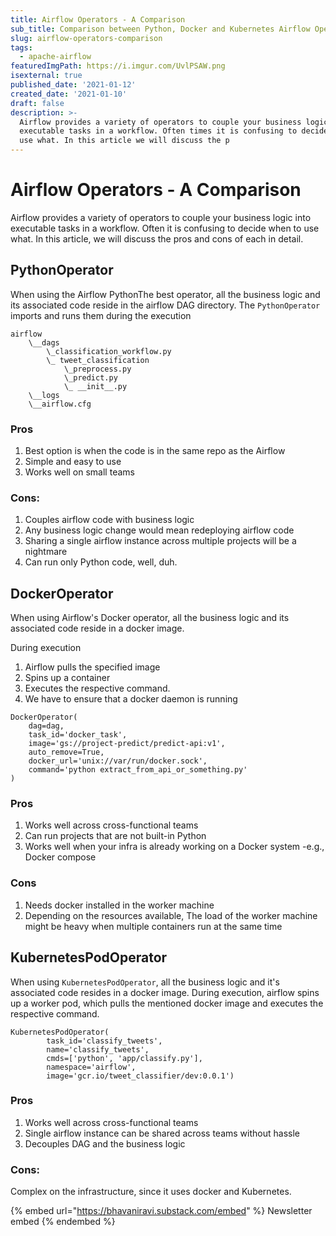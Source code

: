 ```yaml
---
title: Airflow Operators - A Comparison
sub_title: Comparison between Python, Docker and Kubernetes Airflow Operator
slug: airflow-operators-comparison
tags:
  - apache-airflow
featuredImgPath: https://i.imgur.com/UvlPSAW.png
isexternal: true
published_date: '2021-01-12'
created_date: '2021-01-10'
draft: false
description: >-
  Airflow provides a variety of operators to couple your business logic into
  executable tasks in a workflow. Often times it is confusing to decide when to
  use what. In this article we will discuss the p
---
```


# Airflow Operators - A Comparison

Airflow provides a variety of operators to couple your business logic into executable tasks in a workflow. Often it is confusing to decide when to use what. In this article, we will discuss the pros and cons of each in detail.

## PythonOperator

When using the Airflow PythonThe best operator, all the business logic and its associated code reside in the airflow DAG directory. The `PythonOperator` imports and runs them during the execution

```
airflow
    \__dags
        \_classification_workflow.py
        \_ tweet_classification
            \_preprocess.py
            \_predict.py
            \_ __init__.py
    \__logs
    \__airflow.cfg
```

### Pros

1. Best option is when the code is in the same repo as the Airflow
2. Simple and easy to use
3. Works well on small teams

### Cons:

1. Couples airflow code with business logic
2. Any business logic change would mean redeploying airflow code
3. Sharing a single airflow instance across multiple projects will be a nightmare
4. Can run only Python code, well, duh.

## DockerOperator

When using Airflow's Docker operator, all the business logic and its associated code reside in a docker image.&#x20;

During execution

1. Airflow pulls the specified image
2. Spins up a container
3. Executes the respective command.
4. We have to ensure that a docker daemon is running

```
DockerOperator(
    dag=dag,
    task_id='docker_task',
    image='gs://project-predict/predict-api:v1',
    auto_remove=True,
    docker_url='unix://var/run/docker.sock',
    command='python extract_from_api_or_something.py'
)
```

### Pros

1. Works well across cross-functional teams
2. Can run projects that are not built-in Python
3. Works well when your infra is already working on a Docker system -e.g., Docker compose

### Cons

1. Needs docker installed in the worker machine
2. Depending on the resources available, The load of the worker machine might be heavy when multiple containers run at the same time

## KubernetesPodOperator

When using `KubernetesPodOperator`, all the business logic and it's associated code resides in a docker image. During execution, airflow spins up a worker pod, which pulls the mentioned docker image and executes the respective command.

```
KubernetesPodOperator(
        task_id='classify_tweets',
        name='classify_tweets',
        cmds=['python', 'app/classify.py'],
        namespace='airflow',
        image='gcr.io/tweet_classifier/dev:0.0.1')
```

### Pros

1. Works well across cross-functional teams
2. Single airflow instance can be shared across teams without hassle
3. Decouples DAG and the business logic

### Cons:

Complex on the infrastructure, since it uses docker and Kubernetes.



{% embed url="https://bhavaniravi.substack.com/embed" %}
Newsletter embed
{% endembed %}
